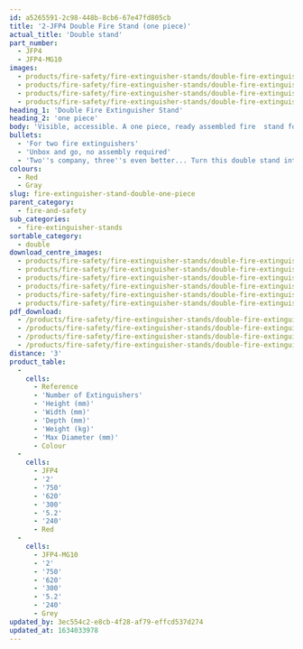 ```yaml
---
id: a5265591-2c98-448b-8cb6-67e47fd805cb
title: '2-JFP4 Double Fire Stand (one piece)'
actual_title: 'Double stand'
part_number:
  - JFP4
  - JFP4-MG10
images:
  - products/fire-safety/fire-extinguisher-stands/double-fire-extinguisher-stands/jfp4/images-lr/Product_Image_776x776_(518x518_focus_area)-JFP4_01.jpg
  - products/fire-safety/fire-extinguisher-stands/double-fire-extinguisher-stands/jfp4/images-lr/Product_Image_776x776_(518x518_focus_area)-JFP4_02.jpg
  - products/fire-safety/fire-extinguisher-stands/double-fire-extinguisher-stands/jfp4/images-lr/Product_Image_776x776_(518x518_focus_area)-JFP4-MG10_01.jpg
  - products/fire-safety/fire-extinguisher-stands/double-fire-extinguisher-stands/jfp4/images-lr/Product_Image_776x776_(518x518_focus_area)-JFP4-MG10_02.jpg
heading_1: 'Double Fire Extinguisher Stand'
heading_2: 'one piece'
body: 'Visible, accessible. A one piece, ready assembled fire  stand for two fire extinguishers.'
bullets:
  - 'For two fire extinguishers'
  - 'Unbox and go, no assembly required'
  - 'Two''s company, three''s even better... Turn this double stand into a triple stand with the optional triple connector kit (Kit69)'
colours:
  - Red
  - Gray
slug: fire-extinguisher-stand-double-one-piece
parent_category:
  - fire-and-safety
sub_categories:
  - fire-extinguisher-stands
sortable_category:
  - double
download_centre_images:
  - products/fire-safety/fire-extinguisher-stands/double-fire-extinguisher-stands/jfp4/images-hr/JFP4-MG10_001.jpg
  - products/fire-safety/fire-extinguisher-stands/double-fire-extinguisher-stands/jfp4/images-hr/JFP4-MG10_002.jpg
  - products/fire-safety/fire-extinguisher-stands/double-fire-extinguisher-stands/jfp4/images-hr/JFP4-MG10_003.jpg
  - products/fire-safety/fire-extinguisher-stands/double-fire-extinguisher-stands/jfp4/images-hr/JFP4_001.jpg
  - products/fire-safety/fire-extinguisher-stands/double-fire-extinguisher-stands/jfp4/images-hr/JFP4_002.jpg
  - products/fire-safety/fire-extinguisher-stands/double-fire-extinguisher-stands/jfp4/images-hr/JFP4_003.jpg
pdf_download:
  - /products/fire-safety/fire-extinguisher-stands/double-fire-extinguisher-stands/jfp4/images-hr/JFP4_01.jpg
  - /products/fire-safety/fire-extinguisher-stands/double-fire-extinguisher-stands/jfp4/images-hr/JFP4_02.jpg
  - /products/fire-safety/fire-extinguisher-stands/double-fire-extinguisher-stands/jfp4/images-hr/JFP4-MG10_01.jpg
  - /products/fire-safety/fire-extinguisher-stands/double-fire-extinguisher-stands/jfp4/images-hr/JFP4-MG10_02.jpg
distance: '3'
product_table:
  -
    cells:
      - Reference
      - 'Number of Extinguishers'
      - 'Height (mm)'
      - 'Width (mm)'
      - 'Depth (mm)'
      - 'Weight (kg)'
      - 'Max Diameter (mm)'
      - Colour
  -
    cells:
      - JFP4
      - '2'
      - '750'
      - '620'
      - '300'
      - '5.2'
      - '240'
      - Red
  -
    cells:
      - JFP4-MG10
      - '2'
      - '750'
      - '620'
      - '300'
      - '5.2'
      - '240'
      - Grey
updated_by: 3ec554c2-e8cb-4f28-af79-effcd537d274
updated_at: 1634033978
---
```

